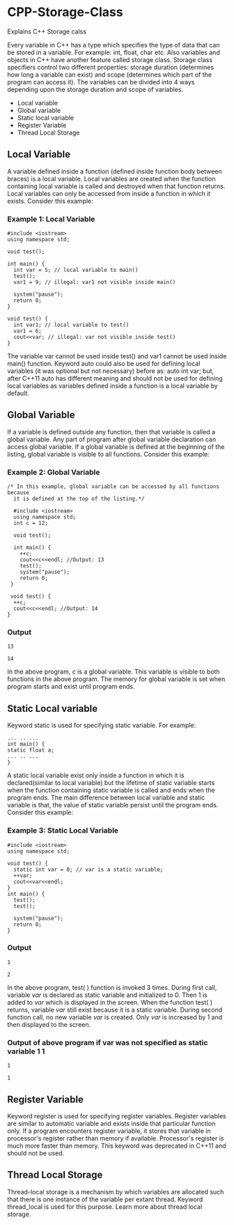 # CPP-Storage-Class
Explains C++ Storage calss

Every variable in C++ has a type which specifies the type of data that can be stored in a variable. For example: int, float, char etc. Also variables and objects in C++ have another feature called storage class. Storage class specifiers control two different properties: storage duration (determines how long a variable can exist) and scope (determines which part of the program can access it). The variables can be divided into 4 ways depending upon the storage duration and scope of variables.

  * Local variable
  * Global variable
  * Static local variable
  * Register Variable
  * Thread Local Storage
  
## Local Variable
A variable defined inside a function (defined inside function body between braces) is a local variable. Local variables are created when the function containing local variable is called and destroyed when that function returns. Local variables can only be accessed from inside a function in which it exists. Consider this example:
### Example 1: Local Variable
```
#include <iostream> 
using namespace std; 

void test(); 

int main() { 
  int var = 5; // local variable to main() 
  test(); 
  var1 = 9; // illegal: var1 not visible inside main() 
  
  system("pause"); 
  return 0; 
} 

void test() { 
  int var1; // local variable to test() 
  var1 = 6; 
  cout<<var; // illegal: var not visible inside test() 
}
```
The variable var cannot be used inside test() and var1 cannot be used inside main() function.
Keyword auto could also be used for defining local variables (it was optional but not necessary) before as: auto int var; but, after C++11 auto has different meaning and should not be used for defining local variables as variables defined inside a function is a local variable by default.
## Global Variable
If a variable is defined outside any function, then that variable is called a global variable. Any part of program after global variable declaration can access global variable. If a global variable is defined at the beginning of the listing, global variable is visible to all functions. Consider this example:
### Example 2: Global Variable
```
/* In this example, global variable can be accessed by all functions because 
  it is defined at the top of the listing.*/ 
  
  #include <iostream> 
  using namespace std; 
  int c = 12; 
  
  void test(); 
  
  int main() { 
    ++c; 
    cout<<c<<endl; //Output: 13 
    test(); 
    system("pause"); 
    return 0;
 }
 
 void test() { 
  ++c; 
  cout<<c<<endl; //Output: 14 
}
```
### Output
```
13

14
```
In the above program, *c* is a global variable. This variable is visible to both functions in the above program.
The memory for global variable is set when program starts and exist until program ends.

## Static Local variable
Keyword static is used for specifying static variable. For example:
```
... .. ...
int main() {
static float a;
... .. ...
}
```
A static local variable exist only inside a function in which it is declared(similar to local variable) but the lifetime of static variable starts when the function containing static variable is called and ends when the program ends. The main difference between local variable and static variable is that, the value of static variable persist until the program ends. Consider this example:
### Example 3: Static Local Variable
```
#include <iostream> 
using namespace std; 

void test() { 
  static int var = 0; // var is a static variable; 
  ++var; 
  cout<<var<<endl; 
} 
int main() { 
  test(); 
  test(); 
  
  system("pause"); 
  return 0; 
}
```
### Output
```
1

2
```
In the above program, test( ) function is invoked 3 times. During first call, variable *var* is declared as static variable and initialized to 0. Then 1 is added to *var* which is displayed in the screen. When the function test( ) returns, variable *var* still exist because it is a static variable. During second function call, no new variable *var* is created. Only *var* is increased by 1 and then displayed to the screen.
### Output of above program if var was not specified as static variable 1 1
```
1

1
```
## Register Variable
Keyword register is used for specifying register variables. Register variables are similar to automatic variable and exists inside that particular function only. If a program encounters register variable, it stores that variable in processor's register rather than memory if available. Processor's register is much more faster than memory. This keyword was deprecated in C++11 and should not be used.
## Thread Local Storage
Thread-local storage is a mechanism by which variables are allocated such that there is one instance of the variable per extant thread. Keyword thread_local is used for this purpose. Learn more about thread local storage.
